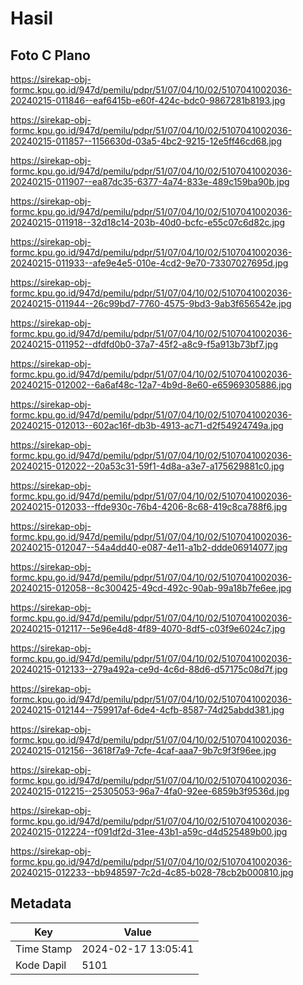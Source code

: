 # Hasil

## Foto C Plano

https://sirekap-obj-formc.kpu.go.id/947d/pemilu/pdpr/51/07/04/10/02/5107041002036-20240215-011846--eaf6415b-e60f-424c-bdc0-9867281b8193.jpg

https://sirekap-obj-formc.kpu.go.id/947d/pemilu/pdpr/51/07/04/10/02/5107041002036-20240215-011857--1156630d-03a5-4bc2-9215-12e5ff46cd68.jpg

https://sirekap-obj-formc.kpu.go.id/947d/pemilu/pdpr/51/07/04/10/02/5107041002036-20240215-011907--ea87dc35-6377-4a74-833e-489c159ba90b.jpg

https://sirekap-obj-formc.kpu.go.id/947d/pemilu/pdpr/51/07/04/10/02/5107041002036-20240215-011918--32d18c14-203b-40d0-bcfc-e55c07c6d82c.jpg

https://sirekap-obj-formc.kpu.go.id/947d/pemilu/pdpr/51/07/04/10/02/5107041002036-20240215-011933--afe9e4e5-010e-4cd2-9e70-73307027695d.jpg

https://sirekap-obj-formc.kpu.go.id/947d/pemilu/pdpr/51/07/04/10/02/5107041002036-20240215-011944--26c99bd7-7760-4575-9bd3-9ab3f656542e.jpg

https://sirekap-obj-formc.kpu.go.id/947d/pemilu/pdpr/51/07/04/10/02/5107041002036-20240215-011952--dfdfd0b0-37a7-45f2-a8c9-f5a913b73bf7.jpg

https://sirekap-obj-formc.kpu.go.id/947d/pemilu/pdpr/51/07/04/10/02/5107041002036-20240215-012002--6a6af48c-12a7-4b9d-8e60-e65969305886.jpg

https://sirekap-obj-formc.kpu.go.id/947d/pemilu/pdpr/51/07/04/10/02/5107041002036-20240215-012013--602ac16f-db3b-4913-ac71-d2f54924749a.jpg

https://sirekap-obj-formc.kpu.go.id/947d/pemilu/pdpr/51/07/04/10/02/5107041002036-20240215-012022--20a53c31-59f1-4d8a-a3e7-a175629881c0.jpg

https://sirekap-obj-formc.kpu.go.id/947d/pemilu/pdpr/51/07/04/10/02/5107041002036-20240215-012033--ffde930c-76b4-4206-8c68-419c8ca788f6.jpg

https://sirekap-obj-formc.kpu.go.id/947d/pemilu/pdpr/51/07/04/10/02/5107041002036-20240215-012047--54a4dd40-e087-4e11-a1b2-ddde06914077.jpg

https://sirekap-obj-formc.kpu.go.id/947d/pemilu/pdpr/51/07/04/10/02/5107041002036-20240215-012058--8c300425-49cd-492c-90ab-99a18b7fe6ee.jpg

https://sirekap-obj-formc.kpu.go.id/947d/pemilu/pdpr/51/07/04/10/02/5107041002036-20240215-012117--5e96e4d8-4f89-4070-8df5-c03f9e6024c7.jpg

https://sirekap-obj-formc.kpu.go.id/947d/pemilu/pdpr/51/07/04/10/02/5107041002036-20240215-012133--279a492a-ce9d-4c6d-88d6-d57175c08d7f.jpg

https://sirekap-obj-formc.kpu.go.id/947d/pemilu/pdpr/51/07/04/10/02/5107041002036-20240215-012144--759917af-6de4-4cfb-8587-74d25abdd381.jpg

https://sirekap-obj-formc.kpu.go.id/947d/pemilu/pdpr/51/07/04/10/02/5107041002036-20240215-012156--3618f7a9-7cfe-4caf-aaa7-9b7c9f3f96ee.jpg

https://sirekap-obj-formc.kpu.go.id/947d/pemilu/pdpr/51/07/04/10/02/5107041002036-20240215-012215--25305053-96a7-4fa0-92ee-6859b3f9536d.jpg

https://sirekap-obj-formc.kpu.go.id/947d/pemilu/pdpr/51/07/04/10/02/5107041002036-20240215-012224--f091df2d-31ee-43b1-a59c-d4d525489b00.jpg

https://sirekap-obj-formc.kpu.go.id/947d/pemilu/pdpr/51/07/04/10/02/5107041002036-20240215-012233--bb948597-7c2d-4c85-b028-78cb2b000810.jpg


## Metadata

| Key        | Value               |
| ---------- | ------------------- |
| Time Stamp | 2024-02-17 13:05:41 |
| Kode Dapil | 5101                |



